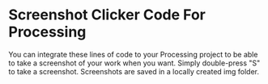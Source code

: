 <h1>Screenshot Clicker Code For Processing</h1>

You can integrate these lines of code to your Processing project to be able to take a screenshot of your work when you want. Simply double-press "S" to take a screenshot. Screenshots are saved in a locally created img folder.
